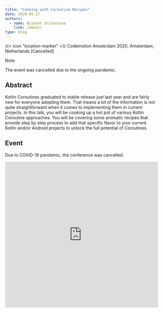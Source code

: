 ```yaml
---
title: "Cooking with Coroutine Recipes"
date: 2020-05-27
authors:
  - name: Nishant Srivastava
    link: /about/
type: blog
---
```


{{< icon "location-marker" >}} Codemotion Amsterdam 2020, Amsterdam, Netherlands [Cancelled]

> [!NOTE]
> The event was cancelled due to the ongoing pandemic.

<!--more-->

## Abstract

Kotlin Coroutines graduated to stable release just last year and are fairly new for everyone adopting them. That means a lot of the information is not quite straightforward when it comes to implementing them in current projects. In this talk, you will be cooking up a hot pot of various Kotlin Coroutine approaches. You will be covering some aromatic recipes that provide step by step process to add that specific flavor to your current Kotlin and/or Android projects to unlock the full potential of Coroutines.

## Event

Due to COVID-19 pandemic, the conference was cancelled.

<iframe src="https://web.archive.org/web/20200215231124/https://events.codemotion.com/conferences/amsterdam/2020/speaker/5507/" frameborder="0" width="100%" height="480" allowfullscreen="true" mozallowfullscreen="true" webkitallowfullscreen="true"></iframe>
